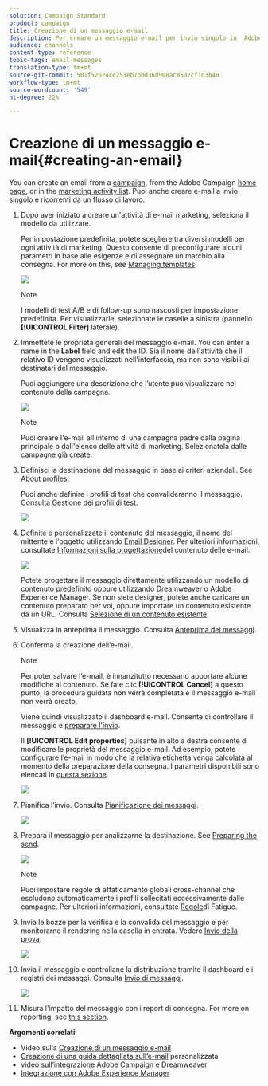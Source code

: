 ```yaml
---
solution: Campaign Standard
product: campaign
title: Creazione di un messaggio e-mail
description: Per creare un messaggio e-mail per invio singolo in  Adobe Campaign, effettuate le seguenti operazioni.
audience: channels
content-type: reference
topic-tags: email-messages
translation-type: tm+mt
source-git-commit: 501f52624ce253eb7b0d36d908ac8502cf1d3b48
workflow-type: tm+mt
source-wordcount: '549'
ht-degree: 22%

---
```



# Creazione di un messaggio e-mail{#creating-an-email}

You can create an email from a [campaign](../../start/using/marketing-activities.md#creating-a-marketing-activity), from the Adobe Campaign [home page](../../start/using/interface-description.md#home-page), or in the [marketing activity list](../../start/using/marketing-activities.md#about-marketing-activities). Puoi anche creare e-mail a invio singolo e ricorrenti da un flusso di lavoro.

1. Dopo aver iniziato a creare un&#39;attività di e-mail marketing, seleziona il modello da utilizzare.

   Per impostazione predefinita, potete scegliere tra diversi modelli per ogni attività di marketing. Questo consente di preconfigurare alcuni parametri in base alle esigenze e di assegnare un marchio alla consegna. For more on this, see [Managing templates](../../start/using/marketing-activity-templates.md).

   ![](assets/email_creation_1.png)

   >[!NOTE]
   >
   >I modelli di test A/B e di follow-up sono nascosti per impostazione predefinita. Per visualizzarle, selezionate le caselle a sinistra (pannello **[!UICONTROL Filter]** laterale).

1. Immettete le proprietà generali del messaggio e-mail. You can enter a name in the **Label** field and edit the ID. Sia il nome dell&#39;attività che il relativo ID vengono visualizzati nell&#39;interfaccia, ma non sono visibili ai destinatari del messaggio.

   Puoi aggiungere una descrizione che l’utente può visualizzare nel contenuto della campagna.

   ![](assets/email_creation_2.png)

   >[!NOTE]
   >
   >Puoi creare l&#39;e-mail all&#39;interno di una campagna padre dalla pagina principale o dall&#39;elenco delle attività di marketing. Selezionatela dalle campagne già create.

1. Definisci la destinazione del messaggio in base ai criteri aziendali. See [About profiles](../../audiences/using/about-profiles.md).

   Puoi anche definire i profili di test che convalideranno il messaggio. Consulta [Gestione dei profili di test](../../audiences/using/managing-test-profiles.md).

   ![](assets/email_creation_3.png)

1. Definite e personalizzate il contenuto del messaggio, il nome del mittente e l&#39;oggetto utilizzando [Email Designer](../../designing/using/designing-content-in-adobe-campaign.md). Per ulteriori informazioni, consultate [Informazioni sulla progettazione](../../designing/using/designing-content-in-adobe-campaign.md)del contenuto delle e-mail.

   ![](assets/email_creation_4.png)

   Potete progettare il messaggio direttamente utilizzando un modello di contenuto predefinito oppure utilizzando Dreamweaver o Adobe Experience Manager. Se non siete designer, potete anche caricare un contenuto preparato per voi, oppure importare un contenuto esistente da un URL. Consulta [Selezione di un contenuto esistente](../../designing/using/using-existing-content.md).

1. Visualizza in anteprima il messaggio. Consulta [Anteprima dei messaggi](../../sending/using/previewing-messages.md).
1. Conferma la creazione dell’e-mail.

   >[!NOTE]
   >
   >Per poter salvare l’e-mail, è innanzitutto necessario apportare alcune modifiche al contenuto. Se fate clic **[!UICONTROL Cancel]** a questo punto, la procedura guidata non verrà completata e il messaggio e-mail non verrà creato.

   Viene quindi visualizzato il dashboard e-mail. Consente di controllare il messaggio e [preparare l&#39;invio](../../sending/using/preparing-the-send.md).

   Il **[!UICONTROL Edit properties]** pulsante in alto a destra consente di modificare le proprietà del messaggio e-mail. Ad esempio, potete configurare l’e-mail in modo che la relativa etichetta venga calcolata al momento della preparazione della consegna.  I parametri disponibili sono elencati in [questa sezione](../../administration/using/configuring-email-channel.md#list-of-email-properties).

   ![](assets/delivery_dashboard_2.png)

1. Pianifica l’invio. Consulta [Pianificazione dei messaggi](../../sending/using/about-scheduling-messages.md).

   ![](assets/delivery_planning.png)

1. Prepara il messaggio per analizzarne la destinazione. See [Preparing the send](../../sending/using/confirming-the-send.md).

   ![](assets/preparing_delivery_2.png)

   >[!NOTE]
   >
   >Puoi impostare regole di affaticamento globali cross-channel che escludono automaticamente i profili sollecitati eccessivamente dalle campagne. Per ulteriori informazioni, consultate [Regole](../../sending/using/fatigue-rules.md)di Fatigue.

1. Invia le bozze per la verifica e la convalida del messaggio e per monitorarne il rendering nella casella in entrata. Vedere [Invio della prova](../../sending/using/sending-proofs.md).

   ![](assets/bat_select.png)

1. Invia il messaggio e controllane la distribuzione tramite il dashboard e i registri dei messaggi. Consulta [Invio di messaggi](../../sending/using/confirming-the-send.md).

   ![](assets/confirm_delivery.png)

1. Misura l&#39;impatto del messaggio con i report di consegna. For more on reporting, see [this section](../../reporting/using/about-dynamic-reports.md).

**Argomenti correlati**:

* Video sulla [Creazione di un messaggio e-mail](https://docs.adobe.com/content/help/en/campaign-learn/campaign-standard-tutorials/getting-started/create-email-from-homepage.html)
* [Creazione di una guida dettagliata sull’e-mail](https://helpx.adobe.com/it/campaign/kb/acs-get-started-with-emails.html) personalizzata
* [video sull’integrazione](https://docs.adobe.com/content/help/it-IT/campaign-standard-learn/tutorials/designing-content/email-designer/dreamweaver-integration.html) Adobe Campaign e Dreamweaver
* [Integrazione con Adobe Experience Manager](../../integrating/using/integrating-with-experience-manager.md)
